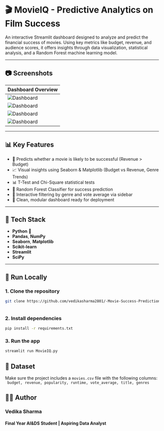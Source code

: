 # 🎬 MovieIQ - Predictive Analytics on Film Success

An interactive Streamlit dashboard designed to analyze and predict the financial success of movies. Using key metrics like budget, revenue, and audience scores, it offers insights through data visualization, statistical analysis, and a Random Forest machine learning model.

---

## 📷 Screenshots

| Dashboard Overview | 
|--------------------|
| ![Dashboard](assets/dashboard1.png) |
| ![Dashboard](assets/dashboard2.png) |
| ![Dashboard](assets/dashboard3.png) |
| ![Dashboard](assets/dashboard4.png) |

---

## 📊 Key Features

- 🎯 Predicts whether a movie is likely to be successful (Revenue > Budget)
- 📈 Visual insights using Seaborn & Matplotlib (Budget vs Revenue, Genre Trends)
- 📊 T-Test and Chi-Square statistical tests
- 🤖 Random Forest Classifier for success prediction
- 🧠 Interactive filtering by genre and vote average via sidebar
- 🧼 Clean, modular dashboard ready for deployment

---

## 🧰 Tech Stack

- **Python** 🐍
- **Pandas**, **NumPy**
- **Seaborn**, **Matplotlib**
- **Scikit-learn**
- **Streamlit**
- **SciPy**

---

## 🚀 Run Locally

### 1. Clone the repository
```bash
git clone https://github.com/vedikasharma2801/-Movie-Success-Prediction-Dashboard
 
```
### 2. Install dependencies
```bash
pip install -r requirements.txt
```
### 3. Run the app
```bash
streamlit run MovieIQ.py
```
## 📁 Dataset
Make sure the project includes a `movies.csv` file with the following columns:<br>
` budget, revenue, popularity, runtime, vote_average, title, genres`
<br>
## 👨‍💻 Author<br>
### Vedika Sharma<br>
#### Final Year AI&DS Student | Aspiring Data Analyst<br>


